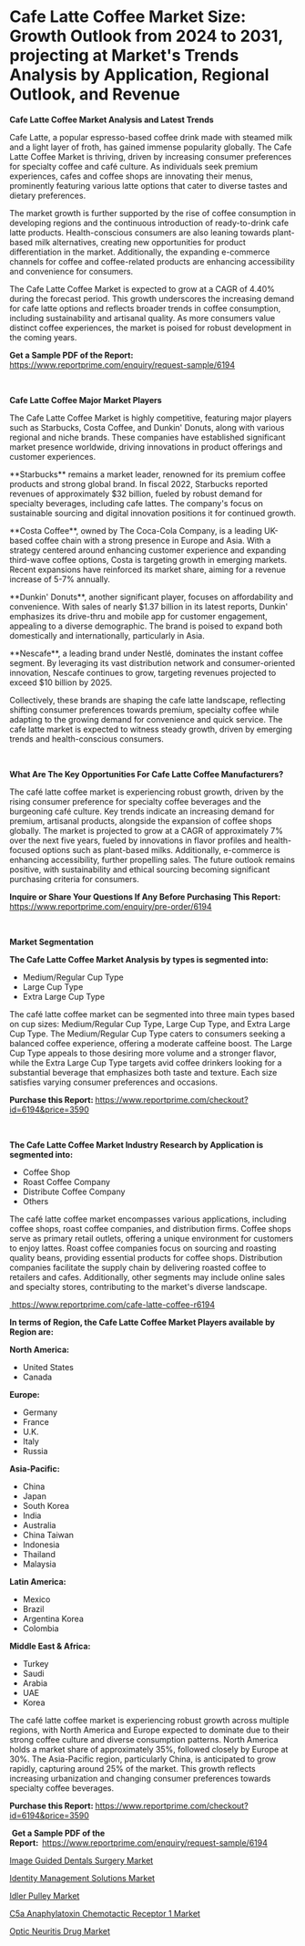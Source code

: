 <p><h1>Cafe Latte Coffee Market Size: Growth Outlook from 2024 to 2031, projecting at Market's Trends Analysis by Application, Regional Outlook, and Revenue</h1></p><p><strong>Cafe Latte Coffee Market Analysis and Latest Trends</strong></p>
<p><p>Cafe Latte, a popular espresso-based coffee drink made with steamed milk and a light layer of froth, has gained immense popularity globally. The Cafe Latte Coffee Market is thriving, driven by increasing consumer preferences for specialty coffee and café culture. As individuals seek premium experiences, cafes and coffee shops are innovating their menus, prominently featuring various latte options that cater to diverse tastes and dietary preferences.</p><p>The market growth is further supported by the rise of coffee consumption in developing regions and the continuous introduction of ready-to-drink cafe latte products. Health-conscious consumers are also leaning towards plant-based milk alternatives, creating new opportunities for product differentiation in the market. Additionally, the expanding e-commerce channels for coffee and coffee-related products are enhancing accessibility and convenience for consumers. </p><p>The Cafe Latte Coffee Market is expected to grow at a CAGR of 4.40% during the forecast period. This growth underscores the increasing demand for cafe latte options and reflects broader trends in coffee consumption, including sustainability and artisanal quality. As more consumers value distinct coffee experiences, the market is poised for robust development in the coming years.</p></p>
<p><strong>Get a Sample PDF of the Report:&nbsp;</strong> <a href="https://www.reportprime.com/enquiry/request-sample/6194?utm_campaign=1167&utm_medium=2&utm_source=Github&utm_content=ia&utm_term=27112024&utm_id=cafe-latte-coffee">https://www.reportprime.com/enquiry/request-sample/6194</a></p>
<p>&nbsp;</p>
<p><strong>Cafe Latte Coffee Major Market Players</strong></p>
<p><p>The Cafe Latte Coffee Market is highly competitive, featuring major players such as Starbucks, Costa Coffee, and Dunkin' Donuts, along with various regional and niche brands. These companies have established significant market presence worldwide, driving innovations in product offerings and customer experiences.</p><p>**Starbucks** remains a market leader, renowned for its premium coffee products and strong global brand. In fiscal 2022, Starbucks reported revenues of approximately $32 billion, fueled by robust demand for specialty beverages, including cafe lattes. The company's focus on sustainable sourcing and digital innovation positions it for continued growth.</p><p>**Costa Coffee**, owned by The Coca-Cola Company, is a leading UK-based coffee chain with a strong presence in Europe and Asia. With a strategy centered around enhancing customer experience and expanding third-wave coffee options, Costa is targeting growth in emerging markets. Recent expansions have reinforced its market share, aiming for a revenue increase of 5-7% annually.</p><p>**Dunkin' Donuts**, another significant player, focuses on affordability and convenience. With sales of nearly $1.37 billion in its latest reports, Dunkin' emphasizes its drive-thru and mobile app for customer engagement, appealing to a diverse demographic. The brand is poised to expand both domestically and internationally, particularly in Asia.</p><p>**Nescafe**, a leading brand under Nestlé, dominates the instant coffee segment. By leveraging its vast distribution network and consumer-oriented innovation, Nescafe continues to grow, targeting revenues projected to exceed $10 billion by 2025.</p><p>Collectively, these brands are shaping the cafe latte landscape, reflecting shifting consumer preferences towards premium, specialty coffee while adapting to the growing demand for convenience and quick service. The cafe latte market is expected to witness steady growth, driven by emerging trends and health-conscious consumers.</p></p>
<p>&nbsp;</p>
<p><strong>What Are The Key Opportunities For Cafe Latte Coffee Manufacturers?</strong></p>
<p><p>The café latte coffee market is experiencing robust growth, driven by the rising consumer preference for specialty coffee beverages and the burgeoning café culture. Key trends indicate an increasing demand for premium, artisanal products, alongside the expansion of coffee shops globally. The market is projected to grow at a CAGR of approximately 7% over the next five years, fueled by innovations in flavor profiles and health-focused options such as plant-based milks. Additionally, e-commerce is enhancing accessibility, further propelling sales. The future outlook remains positive, with sustainability and ethical sourcing becoming significant purchasing criteria for consumers.</p></p>
<p><strong>Inquire or Share Your Questions If Any Before Purchasing This Report:</strong> <a href="https://www.reportprime.com/enquiry/pre-order/6194?utm_campaign=1167&utm_medium=2&utm_source=Github&utm_content=ia&utm_term=27112024&utm_id=cafe-latte-coffee">https://www.reportprime.com/enquiry/pre-order/6194</a></p>
<p>&nbsp;</p>
<p><strong>Market Segmentation</strong></p>
<p><strong>The Cafe Latte Coffee Market Analysis by types is segmented into:</strong></p>
<p><ul><li>Medium/Regular Cup Type</li><li>Large Cup Type</li><li>Extra Large Cup Type</li></ul></p>
<p><p>The café latte coffee market can be segmented into three main types based on cup sizes: Medium/Regular Cup Type, Large Cup Type, and Extra Large Cup Type. The Medium/Regular Cup Type caters to consumers seeking a balanced coffee experience, offering a moderate caffeine boost. The Large Cup Type appeals to those desiring more volume and a stronger flavor, while the Extra Large Cup Type targets avid coffee drinkers looking for a substantial beverage that emphasizes both taste and texture. Each size satisfies varying consumer preferences and occasions.</p></p>
<p><strong>Purchase this Report:&nbsp;</strong><a href="https://www.reportprime.com/checkout?id=6194&price=3590&utm_campaign=1167&utm_medium=2&utm_source=Github&utm_content=ia&utm_term=27112024&utm_id=cafe-latte-coffee">https://www.reportprime.com/checkout?id=6194&price=3590</a></p>
<p>&nbsp;</p>
<p><strong>The Cafe Latte Coffee Market Industry Research by Application is segmented into:</strong></p>
<p><ul><li>Coffee Shop</li><li>Roast Coffee Company</li><li>Distribute Coffee Company</li><li>Others</li></ul></p>
<p><p>The café latte coffee market encompasses various applications, including coffee shops, roast coffee companies, and distribution firms. Coffee shops serve as primary retail outlets, offering a unique environment for customers to enjoy lattes. Roast coffee companies focus on sourcing and roasting quality beans, providing essential products for coffee shops. Distribution companies facilitate the supply chain by delivering roasted coffee to retailers and cafes. Additionally, other segments may include online sales and specialty stores, contributing to the market's diverse landscape.</p></p>
<p><a href="https://www.reportprime.com/cafe-latte-coffee-r6194?utm_campaign=1167&utm_medium=2&utm_source=Github&utm_content=ia&utm_term=27112024&utm_id=cafe-latte-coffee">&nbsp;https://www.reportprime.com/cafe-latte-coffee-r6194</a></p>
<p><strong>In terms of Region, the Cafe Latte Coffee Market Players available by Region are:</strong></p>
<p>
    <p> <strong> North America: </strong>
        <ul>
            <li>United States</li>
            <li>Canada</li>
        </ul>
        </p> 
    <p> <strong> Europe: </strong>
        <ul>
            <li>Germany</li>
            <li>France</li>
            <li>U.K.</li>
            <li>Italy</li>
            <li>Russia</li>
        </ul>
        </p> 
    <p> <strong> Asia-Pacific: </strong>
        <ul>
            <li>China</li>
            <li>Japan</li>
            <li>South Korea</li>
            <li>India</li>
            <li>Australia</li>
            <li>China Taiwan</li>
            <li>Indonesia</li>
            <li>Thailand</li>
            <li>Malaysia</li>
        </ul>
        </p> 
    <p> <strong> Latin America: </strong>
        <ul>
            <li>Mexico</li>
            <li>Brazil</li>
            <li>Argentina Korea</li>
            <li>Colombia</li>
        </ul>
        </p> 
    <p> <strong> Middle East & Africa: </strong>
        <ul>
            <li>Turkey</li>
            <li>Saudi</li>
            <li>Arabia</li>
            <li>UAE</li>
            <li>Korea</li>
        </ul>
    </p>
    </p>
<p><p>The café latte coffee market is experiencing robust growth across multiple regions, with North America and Europe expected to dominate due to their strong coffee culture and diverse consumption patterns. North America holds a market share of approximately 35%, followed closely by Europe at 30%. The Asia-Pacific region, particularly China, is anticipated to grow rapidly, capturing around 25% of the market. This growth reflects increasing urbanization and changing consumer preferences towards specialty coffee beverages.</p></p>
<p><strong>Purchase this Report: </strong><a href="https://www.reportprime.com/checkout?id=6194&price=3590&utm_campaign=1167&utm_medium=2&utm_source=Github&utm_content=ia&utm_term=27112024&utm_id=cafe-latte-coffee">https://www.reportprime.com/checkout?id=6194&price=3590</a></p>
<p>&nbsp;<strong>Get a Sample PDF of the Report:&nbsp;&nbsp;</strong><a href="https://www.reportprime.com/enquiry/request-sample/6194?utm_campaign=1167&utm_medium=2&utm_source=Github&utm_content=ia&utm_term=27112024&utm_id=cafe-latte-coffee">https://www.reportprime.com/enquiry/request-sample/6194</a></p>
<p><strong></strong></p>
<p><p><a href="https://www.linkedin.com/pulse/image-guided-dentals-surgery-market-overview-2024-2031-projected-edqfe?utm_campaign=1167&utm_medium=2&utm_source=Github&utm_content=ia&utm_term=27112024&utm_id=cafe-latte-coffee">Image Guided Dentals Surgery Market</a></p><p><a href="https://www.linkedin.com/pulse/identity-management-solutions-market-size-growing-cagr-56-from-sqoye?utm_campaign=1167&utm_medium=2&utm_source=Github&utm_content=ia&utm_term=27112024&utm_id=cafe-latte-coffee">Identity Management Solutions Market</a></p><p><a href="https://www.linkedin.com/pulse/navigating-idler-pulley-market-growth-124-cagr-key-trends-2031-hvdne?utm_campaign=1167&utm_medium=2&utm_source=Github&utm_content=ia&utm_term=27112024&utm_id=cafe-latte-coffee">Idler Pulley Market</a></p><p><a href="https://issuu.com/reportprime-2/docs/c5a-anaphylatoxin-chemotactic-recep_1fbfa40d34f575?utm_campaign=1167&utm_medium=2&utm_source=Github&utm_content=ia&utm_term=27112024&utm_id=cafe-latte-coffee">C5a Anaphylatoxin Chemotactic Receptor 1 Market</a></p><p><a href="https://issuu.com/reportprime-2/docs/optic-neuritis-drug-market-size-203_b8518ce2a01dc8?utm_campaign=1167&utm_medium=2&utm_source=Github&utm_content=ia&utm_term=27112024&utm_id=cafe-latte-coffee">Optic Neuritis Drug Market</a></p></p>